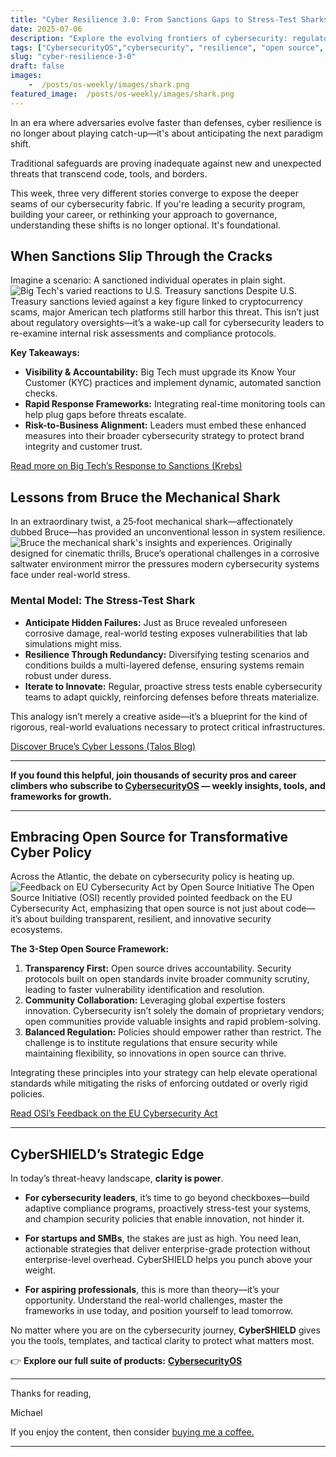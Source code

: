 ```yaml
---
title: "Cyber Resilience 3.0: From Sanctions Gaps to Stress-Test Sharks and Open Source Innovation"
date: 2025-07-06
description: "Explore the evolving frontiers of cybersecurity: regulatory blind spots, real-world resilience lessons from a mechanical shark, and how open source is reshaping cyber policy."
tags: ["CybersecurityOS","cybersecurity", "resilience", "open source", "compliance", "cyber policy"]
slug: "cyber-resilience-3-0"
draft: false
images:
    -  /posts/os-weekly/images/shark.png
featured_image:  /posts/os-weekly/images/shark.png
---
```

In an era where adversaries evolve faster than defenses, cyber resilience is no longer about playing catch-up—it's about anticipating the next paradigm shift.

Traditional safeguards are proving inadequate against new and unexpected threats that transcend code, tools, and borders.

This week, three very different stories converge to expose the deeper seams of our cybersecurity fabric.  If you're leading a security program, building your career, or rethinking your approach to governance, understanding these shifts is no longer optional. It's foundational.

## When Sanctions Slip Through the Cracks

Imagine a scenario: A sanctioned individual operates in plain sight.
![Big Tech's varied reactions to U.S. Treasury sanctions](/posts/os-weekly/images/bigtech.png)
Despite U.S. Treasury sanctions levied against a key figure linked to cryptocurrency scams, major American tech platforms still harbor this threat. 
This isn’t just about regulatory oversights—it’s a wake-up call for cybersecurity leaders to re-examine internal risk assessments and compliance protocols.

**Key Takeaways:**

- **Visibility & Accountability:** Big Tech must upgrade its Know Your Customer (KYC) practices and implement dynamic, automated sanction checks.  
- **Rapid Response Frameworks:** Integrating real-time monitoring tools can help plug gaps before threats escalate.  
- **Risk-to-Business Alignment:** Leaders must embed these enhanced measures into their broader cybersecurity strategy to protect brand integrity and customer trust.

[Read more on Big Tech’s Response to Sanctions (Krebs)](https://krebsonsecurity.com/2025/07/big-techs-mixed-response-to-u-s-treasury-sanctions/)

## Lessons from Bruce the Mechanical Shark

In an extraordinary twist, a 25‐foot mechanical shark—affectionately dubbed Bruce—has provided an unconventional lesson in system resilience.
![Bruce the mechanical shark's insights and experiences.](/posts/os-weekly/images/shark.png)
Originally designed for cinematic thrills, Bruce’s operational challenges in a corrosive saltwater environment mirror the pressures modern cybersecurity systems face under real-world stress.

### **Mental Model: The Stress-Test Shark**

- **Anticipate Hidden Failures:** Just as Bruce revealed unforeseen corrosive damage, real-world testing exposes vulnerabilities that lab simulations might miss.  
- **Resilience Through Redundancy:** Diversifying testing scenarios and conditions builds a multi-layered defense, ensuring systems remain robust under duress.  
- **Iterate to Innovate:** Regular, proactive stress tests enable cybersecurity teams to adapt quickly, reinforcing defenses before threats materialize.

This analogy isn’t merely a creative aside—it’s a blueprint for the kind of rigorous, real-world evaluations necessary to protect critical infrastructures.

[Discover Bruce’s Cyber Lessons (Talos Blog)](https://blog.talosintelligence.com/a-message-from-bruce-the-mechanical-shark/)

---

**If you found this helpful, join thousands of security pros and career climbers who subscribe to [**CybersecurityOS**](https://t.me/cyb3rshi3ld_lite_community) — weekly insights, tools, and frameworks for growth.**

---

## Embracing Open Source for Transformative Cyber Policy

Across the Atlantic, the debate on cybersecurity policy is heating up.
![Feedback on EU Cybersecurity Act by Open Source Initiative](/posts/os-weekly/images/osi.png)
The Open Source Initiative (OSI) recently provided pointed feedback on the EU Cybersecurity Act, emphasizing that open source is not just about code—it’s about building transparent, resilient, and innovative security ecosystems.

**The 3-Step Open Source Framework:**

1. **Transparency First:** Open source drives accountability. Security protocols built on open standards invite broader community scrutiny, leading to faster vulnerability identification and resolution.  
2. **Community Collaboration:** Leveraging global expertise fosters innovation. Cybersecurity isn’t solely the domain of proprietary vendors; open communities provide valuable insights and rapid problem-solving.  
3. **Balanced Regulation:** Policies should empower rather than restrict. The challenge is to institute regulations that ensure security while maintaining flexibility, so innovations in open source can thrive.

Integrating these principles into your strategy can help elevate operational standards while mitigating the risks of enforcing outdated or overly rigid policies.

[Read OSI’s Feedback on the EU Cybersecurity Act](https://opensource.org/blog/keeping-europe-safe-and-advancing-open-source-osi-provides-feedback-to-the-eu-cybersecurity-act)

---

## CyberSHIELD’s Strategic Edge

In today’s threat-heavy landscape, **clarity is power**.

- **For cybersecurity leaders**, it’s time to go beyond checkboxes—build adaptive compliance programs, proactively stress-test your systems, and champion security policies that enable innovation, not hinder it.

- **For startups and SMBs**, the stakes are just as high. You need lean, actionable strategies that deliver enterprise-grade protection without enterprise-level overhead. CyberSHIELD helps you punch above your weight.

- **For aspiring professionals**, this is more than theory—it’s your opportunity. Understand the real-world challenges, master the frameworks in use today, and position yourself to lead tomorrow.

No matter where you are on the cybersecurity journey, **CyberSHIELD** gives you the tools, templates, and tactical clarity to protect what matters most.

👉 **Explore our full suite of products:** [**CybersecurityOS**](https://cybersecurityos.gumroad.com/?section=Zowh1_lSSKuP8h115QU1Qg%3D%3D)

---
Thanks for reading,

Michael

If you enjoy the content, then consider [buying me a coffee.](https://store.cybersecurityos.net/coffee)

---
